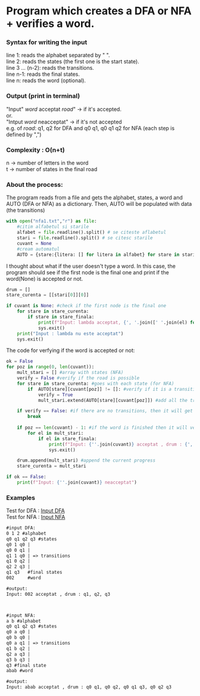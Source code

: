 # Program which creates a DFA or NFA + verifies a word.

### Syntax for writing the input
  line 1: reads the alphabet separated by " ".  
  line 2: reads the states (the first one is the start state).  
  line 3 ... (n-2): reads the transitions.  
  line n-1: reads the final states.  
  line n: reads the word (optional).  
 
### Output (print in terminal)
  "Input" *word* acceptat *road*" -> if it's accepted.   
  or.  
  "Intput *word* neacceptat" -> if it's not accepted  
  e.g. of *road*: q1, q2 for DFA and q0 q1, q0 q1 q2 for NFA (each step is defined by ",")  
  
### Complexity : O(n+t) 
n -> number of letters in the word  
t -> number of states in the final road


### About the process:

The program reads from a file and gets the alphabet, states, a word and AUTO (DFA or NFA) as a dictionary. Then, AUTO will be populated with data (the transitions) 
```python
with open("nfa1.txt","r") as file:
    #citim alfabetul si starile
    alfabet = file.readline().split() # se citeste aflabetul
    stari = file.readline().split() # se citesc starile
    cuvant = None
    #cream automatul
    AUTO = {stare:{litera: [] for litera in alfabet} for stare in stari}
```

I thought about what if the user doesn't type a word. In this case, the program should see if the first node is the final one and print if the word(None) is accepted or not.
```python
drum = [] 
stare_curenta = [[stari[0]][0]] 

if cuvant is None: #check if the first node is the final one
    for stare in stare_curenta:
        if stare in stare_finala:
            print(f"Input: lambda acceptat, {', '.join([' '.join(el) for el in drum])}")
            sys.exit()
    print("Input : lambda nu este acceptat")
    sys.exit()
```

The code for verfying if the word is accepted or not:
```python
ok = False
for poz in range(0, len(cuvant)):
    mult_stari = [] #array with states (NFA)
    verify = False #verify if the road is possible
    for stare in stare_curenta: #goes with each state (for NFA)
        if  AUTO[stare][cuvant[poz]] != []: #verify if it is a transition
            verify = True
            mult_stari.extend(AUTO[stare][cuvant[poz]]) #add all the transitions (NFA)

    if verify == False: #if there are no transitions, then it will get out from the main for and print not accepted
        break
    
    if poz == len(cuvant) - 1: #if the word is finished then it will verify if one of the current states is final
        for el in mult_stari:
            if el in stare_finala:
                print(f"Input: {''.join(cuvant)} acceptat , drum : {', '.join([' '.join(el) for el in drum])}, {' '.join(mult_stari)}")
                sys.exit()

    drum.append(mult_stari) #append the current progress
    stare_curenta = mult_stari

if ok == False:
    print(f"Input: {''.join(cuvant)} neacceptat")
```

### Examples
Test for DFA : [Input DFA](https://github.com/MihaiB-dev/LFA/blob/main/project1/dfa.txt)  
Test for NFA : [Input NFA](https://github.com/MihaiB-dev/LFA/blob/main/project1/nfa1.txt)

```txt
#input DFA:
0 1 2 #alphabet
q0 q1 q2 q3 #states
q0 1 q0 |
q0 0 q1 |
q1 1 q0 | => transitions
q1 0 q2 | 
q2 2 q3 |
q1 q3   #final states
002     #word

#output: 
Input: 002 acceptat , drum : q1, q2, q3



#input NFA:
a b #alphabet
q0 q1 q2 q3 #states
q0 a q0 |
q0 b q0 |
q0 a q1 | => transitions
q1 b q2 |
q2 a q3 |
q3 b q3 |
q3 #final state
abab #word

#output:
Input: abab acceptat , drum : q0 q1, q0 q2, q0 q1 q3, q0 q2 q3
```

